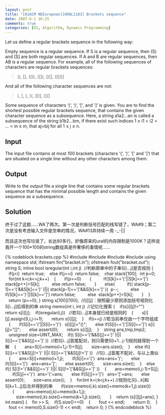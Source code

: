 ```yaml
---
layout: post
title: "[01ACM NEEuropean][URAL1183] Brackets sequence"
date: 2007-6-1 16:25
comments: true
categories: [OI, Algorithm, Dynamic Programming]
---
```


Let us define a regular brackets sequence in the following way:

Empty sequence is a regular sequence.
If S is a regular sequence, then (S) and [S] are both regular sequences.
If A and B are regular sequences, then AB is a regular sequence.
For example, all of the following sequences of characters are regular brackets sequences:

> (), [], (()), ([]), ()[], ()[()]


And all of the following character sequences are not:

> (, [, ), )(, ([)], ([(]


Some sequence of characters ‘(‘, ‘)’, ‘[', and ']‘ is given. You are to find the shortest possible regular brackets sequence, that contains the given character sequence as a subsequence. Here, a string a1a2…an is called a subsequence of the string b1b2…bm, if there exist such indices 1 ≤ i1 < i2 < … < in ≤ m, that aj=bij for all 1 ≤ j ≤ n.

## Input ##

The input file contains at most 100 brackets (characters ‘(‘, ‘)’, ‘[' and ']‘) that are situated on a single line without any other characters among them.

## Output ##

Write to the output file a single line that contains some regular brackets sequence that has the minimal possible length and contains the given sequence as a subsequence.

## Solution ##

终于过了这题……WA了两次。第一次是判断括号匹配的栈写错了，WA#9；第二次是没有考虑输入文件是空串的情况，WA#13并持续一周 -_-|||

而且这次也写垃圾了，长达80多行。好像原来的ural的内存限制是1000K？这样说我开一个100*100的string数组真是件奢侈的事情呢……

{% codeblock brackets.cpp %}
#include <iostream>
#include <fstream>
#include <string>
#include <cassert>
using namespace std;
ifstream fin("bracket.in");
ofstream fout("bracket.out");
string S;
inline bool isregular(int i,int j)  //判断原串中的子串S[i...j]是否规则
{
   if(j<i)  return true;
   else if(j==i)  return false;
   char stack[100];  int p=0;
   for(int k=i;k<=j;k++)
   {
      if(p==0)
      {
         if(S[k]=='('||S[k]=='[')   stack[p++]=S[k];
         else return false;
      }
      else{
         if(( stack[p-1]=='('&&S[k]==')' )||( stack[p-1]=='['&&S[k]==']' ))  p--;
         else if(S[k]==')'||S[k]==']') return false;
         else  stack[p++]=S[k];
      }
   }
   return (p==0);
}
string s[100][100];  //[i][j]：按照最少原则添加括号规则化S[i...j]后得到的串
string memo(int i, int j)  //记忆化搜索
{
   if(s[i][j]!="")   return s[i][j];
   if(isregular(i,j))   //若S[i...j]本身就已经是规则的
   {
      s[i][j].assign(S,i,j-i+1);
      return s[i][j];
   }
   if(i==j) //若当前串仅由一个字符组成
   {
      if(S[i]=='('||S[i]==')')   s[i][j]="()";
      else if(S[i]=='['||S[i]==']') s[i][j]="[]";
      else assert(0);
      return s[i][j];
   }
   string ans,tmp,tmp2;
   unsigned size=UINT_MAX;
   if(( S[i]=='('&&S[j]==')' )||( S[i]=='['&&S[j]==']' ))  //若S[i...j]首尾配对，则只需使S[i+1...j-1]规则就得到一个解
   {
      ans=S[i]+memo(i+1,j-1)+S[j];
      size=ans.size();
   }
   else if(( S[i]=='('&&S[j]!=')' )||( S[i]=='['&&S[j]!=']' ))   //S[i...j]首尾不配对，与以上类似
   {
      ans=S[i]+memo(i+1,j);
      if(S[i]=='(')  ans=ans+')';
      else if(S[i]=='[')   ans=ans+']';
      else assert(0);
      size=ans.size();
   }
   else if(( S[i]!='('&&S[j]==')' )||( S[i]!='['&&S[j]==']' ))
   {
      ans=memo(i,j-1)+S[j];
      if(S[j]==')')  ans='('+ans;
      else if(S[j]==']')   ans='['+ans;
      else assert(0);
      size=ans.size();
   }
   for(int k=i;k<j;k++) //规则化S[i...k]和S[k+1...j]后合并得到的串
      if(size>memo(i,k).size()+memo(k+1,j).size())
      {
         ans=memo(i,k)+memo(k+1,j);
         size=memo(i,k).size()+memo(k+1,j).size();
      }
   return (s[i][j]=ans);
}
int main()
{
   fin >> S;
   if(S.size()==0)
   {
      fout << endl;
      return 0;
   }
   fout << memo(0,S.size()-1) << endl;
   return 0;
}
{% endcodeblock %}
